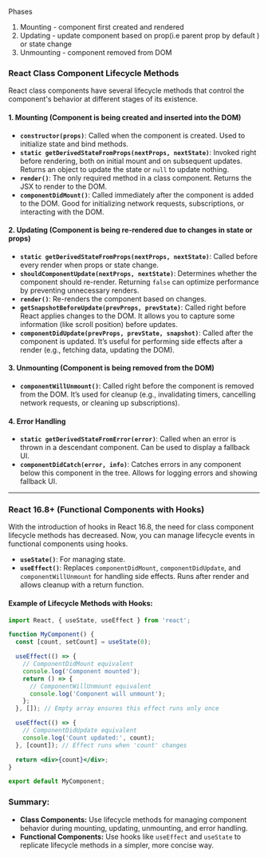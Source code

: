 
Phases 
1) Mounting - component first created and rendered
2) Updating - update component based on prop(i.e parent prop by default ) or state change
3) Unmounting - component removed from DOM

### **React Class Component Lifecycle Methods**

React class components have several lifecycle methods that control the component's behavior at different stages of its existence.

#### **1. Mounting (Component is being created and inserted into the DOM)**

- **`constructor(props)`**: Called when the component is created. Used to initialize state and bind methods.
- **`static getDerivedStateFromProps(nextProps, nextState)`**: Invoked right before rendering, both on initial mount and on subsequent updates. Returns an object to update the state or `null` to update nothing.
- **`render()`**: The only required method in a class component. Returns the JSX to render to the DOM.
- **`componentDidMount()`**: Called immediately after the component is added to the DOM. Good for initializing network requests, subscriptions, or interacting with the DOM.

#### **2. Updating (Component is being re-rendered due to changes in state or props)**

- **`static getDerivedStateFromProps(nextProps, nextState)`**: Called before every render when props or state change.
- **`shouldComponentUpdate(nextProps, nextState)`**: Determines whether the component should re-render. Returning `false` can optimize performance by preventing unnecessary renders.
- **`render()`**: Re-renders the component based on changes.
- **`getSnapshotBeforeUpdate(prevProps, prevState)`**: Called right before React applies changes to the DOM. It allows you to capture some information (like scroll position) before updates.
- **`componentDidUpdate(prevProps, prevState, snapshot)`**: Called after the component is updated. It’s useful for performing side effects after a render (e.g., fetching data, updating the DOM).

#### **3. Unmounting (Component is being removed from the DOM)**

- **`componentWillUnmount()`**: Called right before the component is removed from the DOM. It’s used for cleanup (e.g., invalidating timers, cancelling network requests, or cleaning up subscriptions).

#### **4. Error Handling**

- **`static getDerivedStateFromError(error)`**: Called when an error is thrown in a descendant component. Can be used to display a fallback UI.
- **`componentDidCatch(error, info)`**: Catches errors in any component below this component in the tree. Allows for logging errors and showing fallback UI.

---

### **React 16.8+ (Functional Components with Hooks)**

With the introduction of hooks in React 16.8, the need for class component lifecycle methods has decreased. Now, you can manage lifecycle events in functional components using hooks.

- **`useState()`**: For managing state.
- **`useEffect()`**: Replaces `componentDidMount`, `componentDidUpdate`, and `componentWillUnmount` for handling side effects. Runs after render and allows cleanup with a return function.

#### **Example of Lifecycle Methods with Hooks:**

```jsx
import React, { useState, useEffect } from 'react';

function MyComponent() {
  const [count, setCount] = useState(0);

  useEffect(() => {
    // ComponentDidMount equivalent
    console.log('Component mounted');
    return () => {
      // ComponentWillUnmount equivalent
      console.log('Component will unmount');
    };
  }, []); // Empty array ensures this effect runs only once

  useEffect(() => {
    // ComponentDidUpdate equivalent
    console.log('Count updated:', count);
  }, [count]); // Effect runs when 'count' changes

  return <div>{count}</div>;
}

export default MyComponent;
```

### **Summary:**

- **Class Components:** Use lifecycle methods for managing component behavior during mounting, updating, unmounting, and error handling.
- **Functional Components:** Use hooks like `useEffect` and `useState` to replicate lifecycle methods in a simpler, more concise way.
